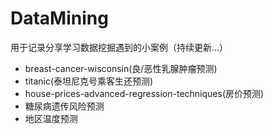 # DataMining
用于记录分享学习数据挖掘遇到的小案例（持续更新...）<br>
- breast-cancer-wisconsin(良/恶性乳腺肿瘤预测)
- titanic(泰坦尼克号乘客生还预测)
- house-prices-advanced-regression-techniques(房价预测)
- 糖尿病遗传风险预测
- 地区温度预测

